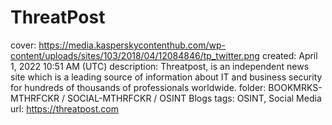 # ThreatPost

cover: https://media.kasperskycontenthub.com/wp-content/uploads/sites/103/2018/04/12084846/tp_twitter.png
created: April 1, 2022 10:51 AM (UTC)
description: Threatpost, is an independent news site which is a leading source of information about IT and business security for hundreds of thousands of professionals worldwide.
folder: BOOKMRKS-MTHRFCKR / SOCIAL-MTHRFCKR / OSINT Blogs
tags: OSINT, Social Media
url: https://threatpost.com